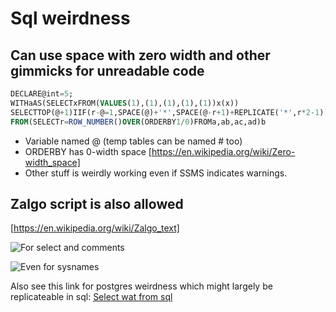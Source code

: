 # Sql weirdness

## Can use space with zero width and other gimmicks for unreadable code

``` Sql
DECLARE​@​int=5;
WITH​a​AS(SELECT​x​FROM(VALUES(1),(1),(1),(1),(1))x(x))
SELECT​TOP(@+1)IIF(r-@=1,SPACE(@)+'*',SPACE(@-r+1)+REPLICATE('*',r*2-1))
FROM(SELECT​r=ROW_NUMBER()OVER(ORDER​BY​1/0)FROM​a,a​b,a​c,a​d)b
```

* Variable named @ (temp tables can be named # too)
* ORDERBY has 0-width space [https://en.wikipedia.org/wiki/Zero-width_space]
* Other stuff is weirdly working even if SSMS indicates warnings.

## Zalgo script is also allowed

[https://en.wikipedia.org/wiki/Zalgo_text]

![For select and comments](Assets/ZalgoSelect.png)

![Even for sysnames](Assets/ZalgoSql.png)

Also see this link for postgres weirdness which might largely be replicateable in sql:
[Select wat from sql](https://scattered-thoughts.net/writing/select-wat-from-sql/)
